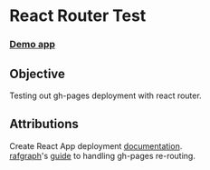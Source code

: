 # React Router Test

### [Demo app](https://mayorbcode.github.io/ghpages-router/)  

## Objective
Testing out gh-pages deployment with react router.  

## Attributions
Create React App deployment [documentation](https://create-react-app.dev/docs/deployment/#notes-on-client-side-routing).  
[rafgraph](https://github.com/rafgraph)'s [guide](https://github.com/rafgraph/spa-github-pages) to handling gh-pages re-routing.  

